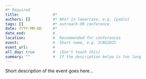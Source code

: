 ```yaml
---
#* Required
title:               #*
authors: []          #* Who? in lowercase, e.g. [pablo]
tags: []             #* outreach OR conference
date: YYYY-MM-DD     #*
date_end:            #
location:            #  Recommended for conferences
event:               #  Short name, e.g. ICNS2025
event_url:           #
all_day: true        #  (Don't touch this)
summary: ""          #  If the description below is too long
---
```


Short description of the event goes here...
